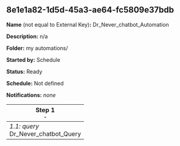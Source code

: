 ## 8e1e1a82-1d5d-45a3-ae64-fc5809e37bdb

**Name** (not equal to External Key)**:** Dr_Never_chatbot_Automation

**Description:** n/a

**Folder:** my automations/

**Started by:** Schedule

**Status:** Ready

**Schedule:** Not defined

**Notifications:** _none_


| Step 1<br>_<small>-</small>_ |
| --- |
| _1.1: query_<br>Dr_Never_chatbot_Query |
